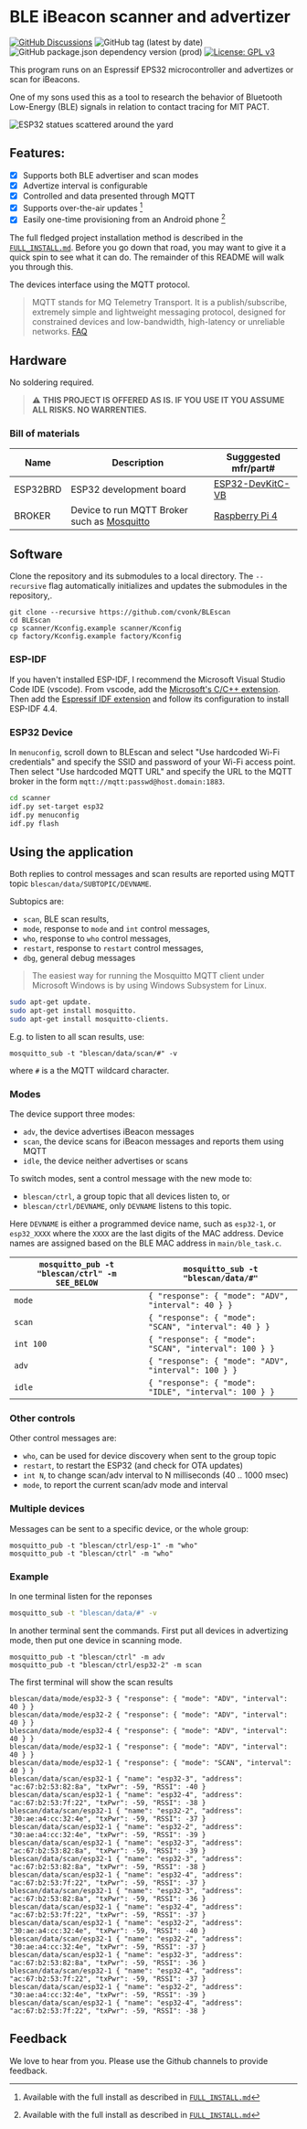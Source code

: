 # BLE iBeacon scanner and advertizer

[![GitHub Discussions](https://img.shields.io/github/discussions/cvonk/BLEscan)](https://github.com/cvonk/BLEscan/discussions)
![GitHub tag (latest by date)](https://img.shields.io/github/v/tag/cvonk/BLEscan)
![GitHub package.json dependency version (prod)](https://img.shields.io/github/package-json/dependency-version/cvonk/BLEscan/esp-idf) 
[![License: GPL v3](https://img.shields.io/badge/License-GPLv3-blue.svg)](https://www.gnu.org/licenses/gpl-3.0)

This program runs on an Espressif EPS32 microcontroller and advertizes or scan for iBeacons.

One of my sons used this as a tool to research the behavior of Bluetooth Low-Energy (BLE) signals in relation to contact tracing for MIT PACT.

![ESP32 statues scattered around the yard](media/photo.jpg)

## Features:

  - [x] Supports both BLE advertiser and scan modes
  - [x] Advertize interval is configurable
  - [x] Controlled and data presented through MQTT
  - [x] Supports over-the-air updates [^1]
  - [x] Easily one-time provisioning from an Android phone [^1]

[^1]: Available with the full install as described in [`FULL_INSTALL.md`](FULL_INSTALL.md)

The full fledged project installation method is described in the [`FULL_INSTALL.md`](FULL_INSTALL.md). Before you go down that road, you may want to give it a quick spin to see what it can do. The remainder of this README will walk you through this.

The devices interface using the MQTT protocol.
> MQTT stands for MQ Telemetry Transport. It is a publish/subscribe, extremely simple and lightweight messaging protocol, designed for constrained devices and low-bandwidth, high-latency or unreliable networks. [FAQ](https://mqtt.org/faq)

## Hardware

No soldering required.

> :warning: **THIS PROJECT IS OFFERED AS IS. IF YOU USE IT YOU ASSUME ALL RISKS. NO WARRENTIES.**

### Bill of materials

| Name          | Description                                                       | Sugggested mfr/part#       |
|---------------|-------------------------------------------------------------------|----------------------------|
| ESP32BRD      | ESP32 development board                                          | [ESP32-DevKitC-VB](https://www.espressif.com/en/products/devkits/esp32-devkitc/overview)
| BROKER        | Device to run MQTT Broker such as [Mosquitto](https://mosquitto.org/) | [Raspberry Pi 4](https://www.raspberrypi.com/products/raspberry-pi-4-model-b/)

## Software

Clone the repository and its submodules to a local directory. The `--recursive` flag automatically initializes and updates the submodules in the repository,.
```
git clone --recursive https://github.com/cvonk/BLEscan
cd BLEscan
cp scanner/Kconfig.example scanner/Kconfig
cp factory/Kconfig.example factory/Kconfig
```

### ESP-IDF 

If you haven't installed ESP-IDF, I recommend the Microsoft Visual Studio Code IDE (vscode). From vscode, add the [Microsoft's C/C++ extension](https://marketplace.visualstudio.com/items?itemName=ms-vscode.cpptools). Then add the [Espressif IDF extension](https://marketplace.visualstudio.com/items?itemName=espressif.esp-idf-extension) and follow its configuration to install ESP-IDF 4.4.

### ESP32 Device

In `menuconfig`, scroll down to BLEscan and select "Use hardcoded Wi-Fi credentials" and specify the SSID and password of your Wi-Fi access point. Then select "Use hardcoded MQTT URL" and specify the URL to the MQTT broker in the form `mqtt://mqtt:passwd@host.domain:1883`.

```bash
cd scanner
idf.py set-target esp32
idf.py menuconfig
idf.py flash
```

## Using the application

Both replies to control messages and scan results are reported using MQTT topic `blescan/data/SUBTOPIC/DEVNAME`.

Subtopics are:
- `scan`, BLE scan results,
- `mode`, response to `mode` and `int` control messages,
- `who`, response to `who` control messages,
- `restart`, response to `restart` control messages,
- `dbg`, general debug messages

> The easiest way for running the Mosquitto MQTT client under Microsoft Windows is by using Windows Subsystem for Linux.

```bash
sudo apt-get update.
sudo apt-get install mosquitto.
sudo apt-get install mosquitto-clients.
```

E.g. to listen to all scan results, use:
```
mosquitto_sub -t "blescan/data/scan/#" -v
```
where `#` is a the MQTT wildcard character.

### Modes

The device support three modes:
  - `adv`, the device advertises iBeacon messages
  - `scan`, the device scans for iBeacon messages and reports them using MQTT
  - `idle`, the device neither advertises or scans

To switch modes, sent a control message with the new mode to:
- `blescan/ctrl`, a group topic that all devices listen to, or
- `blescan/ctrl/DEVNAME`, only `DEVNAME` listens to this topic.

Here `DEVNAME` is either a programmed device name, such as `esp32-1`, or `esp32_XXXX` where the `XXXX` are the last digits of the MAC address. Device names are assigned based on the BLE MAC address in `main/ble_task.c`.

| `mosquitto_pub -t "blescan/ctrl" -m SEE_BELOW` |  `mosquitto_sub -t "blescan/data/#"` | 
|----------------|-----------------------|
| `mode`         | `{ "response": { "mode": "ADV", "interval": 40 } }`
| `scan`         | `{ "response": { "mode": "SCAN", "interval": 40 } }`
| `int 100`      | `{ "response": { "mode": "SCAN", "interval": 100 } }`
| `adv`          | `{ "response": { "mode": "ADV", "interval": 100 } }`
| `idle`         | `{ "response": { "mode": "IDLE", "interval": 100 } }`

### Other controls

Other control messages are:
- `who`, can be used for device discovery when sent to the group topic
- `restart`, to restart the ESP32 (and check for OTA updates)
- `int N`, to change scan/adv interval to N milliseconds (40 .. 1000 msec)
- `mode`, to report the current scan/adv mode and interval

### Multiple devices

Messages can be sent to a specific device, or the whole group:
```
mosquitto_pub -t "blescan/ctrl/esp-1" -m "who"
mosquitto_pub -t "blescan/ctrl" -m "who"
```

### Example

In one terminal listen for the reponses

```bash
mosquitto_sub -t "blescan/data/#" -v
```

In another terminal sent the commands.  First put all devices in advertizing mode, then put one device in scanning mode.

```
mosquitto_pub -t "blescan/ctrl" -m adv
mosquitto_pub -t "blescan/ctrl/esp32-2" -m scan
```

The first terminal will show the scan results
```
blescan/data/mode/esp32-3 { "response": { "mode": "ADV", "interval": 40 } }
blescan/data/mode/esp32-2 { "response": { "mode": "ADV", "interval": 40 } }
blescan/data/mode/esp32-4 { "response": { "mode": "ADV", "interval": 40 } }
blescan/data/mode/esp32-1 { "response": { "mode": "ADV", "interval": 40 } }
blescan/data/mode/esp32-1 { "response": { "mode": "SCAN", "interval": 40 } }
blescan/data/scan/esp32-1 { "name": "esp32-3", "address": "ac:67:b2:53:82:8a", "txPwr": -59, "RSSI": -40 }
blescan/data/scan/esp32-1 { "name": "esp32-4", "address": "ac:67:b2:53:7f:22", "txPwr": -59, "RSSI": -38 }
blescan/data/scan/esp32-1 { "name": "esp32-2", "address": "30:ae:a4:cc:32:4e", "txPwr": -59, "RSSI": -37 }
blescan/data/scan/esp32-1 { "name": "esp32-2", "address": "30:ae:a4:cc:32:4e", "txPwr": -59, "RSSI": -39 }
blescan/data/scan/esp32-1 { "name": "esp32-3", "address": "ac:67:b2:53:82:8a", "txPwr": -59, "RSSI": -39 }
blescan/data/scan/esp32-1 { "name": "esp32-3", "address": "ac:67:b2:53:82:8a", "txPwr": -59, "RSSI": -38 }
blescan/data/scan/esp32-1 { "name": "esp32-4", "address": "ac:67:b2:53:7f:22", "txPwr": -59, "RSSI": -37 }
blescan/data/scan/esp32-1 { "name": "esp32-3", "address": "ac:67:b2:53:82:8a", "txPwr": -59, "RSSI": -36 }
blescan/data/scan/esp32-1 { "name": "esp32-4", "address": "ac:67:b2:53:7f:22", "txPwr": -59, "RSSI": -37 }
blescan/data/scan/esp32-1 { "name": "esp32-2", "address": "30:ae:a4:cc:32:4e", "txPwr": -59, "RSSI": -40 }
blescan/data/scan/esp32-1 { "name": "esp32-2", "address": "30:ae:a4:cc:32:4e", "txPwr": -59, "RSSI": -37 }
blescan/data/scan/esp32-1 { "name": "esp32-3", "address": "ac:67:b2:53:82:8a", "txPwr": -59, "RSSI": -36 }
blescan/data/scan/esp32-1 { "name": "esp32-4", "address": "ac:67:b2:53:7f:22", "txPwr": -59, "RSSI": -37 }
blescan/data/scan/esp32-1 { "name": "esp32-2", "address": "30:ae:a4:cc:32:4e", "txPwr": -59, "RSSI": -39 }
blescan/data/scan/esp32-1 { "name": "esp32-4", "address": "ac:67:b2:53:7f:22", "txPwr": -59, "RSSI": -38 }
```

## Feedback

We love to hear from you. Please use the Github channels to provide feedback.
